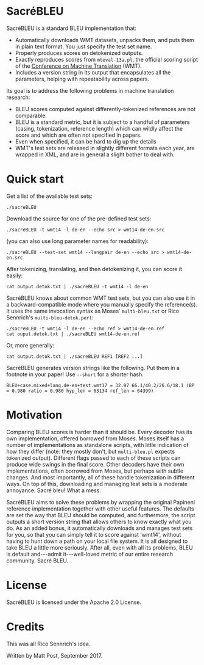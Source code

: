 # SacréBLEU

SacréBLEU is a standard BLEU implementation that:

- Automatically downloads WMT datasets, unpacks them, and puts them in plain text format. You just specify the test set name.
- Properly produces scores on detokenized outputs. 
- Exactly reproduces scores from `mteval-13a.pl`, the official scoring script of the [Conference on Machine Translation](http://statmt.org/wmt17) (WMT).
- Includes a version string in its output that encapsulates all the parameters, helping with repeatability across papers.

Its goal is to address the following problems in machine translation research:

- BLEU scores computed against differently-tokenized references are not comparable.
- BLEU is a standard metric, but it is subject to a handful of parameters (casing, tokenization, reference length) which can wildly affect the score and which are often not specified in papers.
- Even when specified, it can be hard to dig up the details
- WMT's test sets are released in slightly different formats each year, are wrapped in XML, and are in general a slight bother to deal with.

# Quick start

Get a list of the available test sets:

    ./sacreBLEU

Download the source for one of the pre-defined test sets:

    ./sacreBLEU -t wmt14 -l de-en --echo src > wmt14-de-en.src

(you can also use long parameter names for readability):

    ./sacreBLEU --test-set wmt14 --langpair de-en --echo src > wmt14-de-en.src

After tokenizing, translating, and then detokenizing it, you can score it easily:

    cat output.detok.txt | ./sacreBLEU -t wmt14 -l de-en

SacréBLEU knows about common WMT test sets, but you can also use it in a backward-compatible mode where you manually specify the reference(s).
It uses the same invocation syntax as Moses' `multi-bleu.txt` or Rico Sennrich's `multi-bleu-detok.perl`:

    ./sacreBLEU -t wmt14 -l de-en --echo ref > wmt14-de-en.ref
    cat ouput.detok.txt | ./sacreBLEU wmt14-de-en.ref

Or, more generally:

    cat output.detok.txt | ./sacreBLEU REF1 [REF2 ...]
    
SacréBLEU generates version strings like the following.
Put them in a footnote in your paper!
Use `--short` for a shorter hash.

    BLEU+case.mixed+lang.de-en+test.wmt17 = 32.97 66.1/40.2/26.6/18.1 (BP = 0.980 ratio = 0.980 hyp_len = 63134 ref_len = 64399)

# Motivation

Comparing BLEU scores is harder than it should be.
Every decoder has its own implementation, offered borrowed from Moses.
Moses itself has a number of implementations as standalone scripts, with little indication of how they differ (note: they mostly don't, but `multi-bleu.pl` expects tokenized output).
Different flags passed to each of these scripts can produce wide swings in the final score.
Other decoders have their own implementations, often borrowed from Moses, but perhaps with subtle changes.
And most importantly, all of these handle tokenization in different ways.
On top of this, downloading and managing test sets is a moderate annoyance.
Sacré bleu!
What a mess.

SacréBLEU aims to solve these problems by wrapping the original Papineni reference implementation together with other useful features.
The defaults are set the way that BLEU should be computed, and furthermore, the script outputs a short version string that allows others to know exactly what you do.
As an added bonus, it automatically downloads and manages test sets for you, so that you can simply tell it to score against 'wmt14', without having to hunt down a path on your local file system.
It is all designed to take BLEU a little more seriously.
After all, even with all its problems, BLEU is default and---admit it---well-loved metric of our entire research community.
Sacré BLEU.

# License

SacréBLEU is licensed under the Apache 2.0 License.

# Credits

This was all Rico Sennrich's idea.

Written by Matt Post, September 2017.
